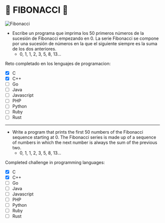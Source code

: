 # 🔢 FIBONACCI 🔢

![Fibonacci](https://okdiario.com/img/2017/06/07/secuencia-de-fibonacci-2.jpg)

- Escribe un programa que imprima los 50 primeros números de la sucesión de Fibonacci empezando en 0. La serie Fibonacci se compone por una sucesión de números en la que el siguiente siempre es la suma de los dos anteriores.
    * 0, 1, 1, 2, 3, 5, 8, 13...

Reto completado en los lenguajes de programacion: 
- [X] C
- [X] C++
- [ ] Go
- [ ] Java
- [ ] Javascript
- [ ] PHP
- [ ] Python
- [ ] Ruby
- [ ] Rust

 ---

- Write a program that prints the first 50 numbers of the Fibonacci sequence starting at 0. The Fibonacci series is made up of a sequence of numbers in which the next number is always the sum of the previous two.
    * 0, 1, 1, 2, 3, 5, 8, 13...

Completed challenge in programming languages: 
- [X] C
- [X] C++
- [ ] Go
- [ ] Java
- [ ] Javascript
- [ ] PHP
- [ ] Python
- [ ] Ruby
- [ ] Rust